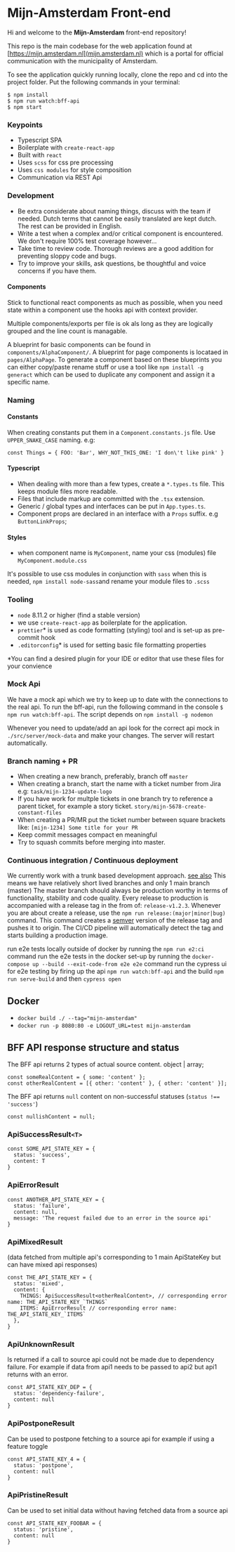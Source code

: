# Mijn-Amsterdam Front-end

Hi and welcome to the **Mijn-Amsterdam** front-end repository!

This repo is the main codebase for the web application found at [https://mijn.amsterdam.nl](mijn.amsterdam.nl) which
is a portal for official communication with the municipality of Amsterdam.

To see the application quickly running locally, clone the repo and cd into the project folder. Put the following commands in your terminal:

```
$ npm install
$ npm run watch:bff-api
$ npm start
```

### Keypoints

- Typescript SPA
- Boilerplate with `create-react-app`
- Built with `react`
- Uses `scss` for css pre processing
- Uses `css modules` for style composition
- Communication via REST Api

### Development

- Be extra considerate about naming things, discuss with the team if needed. Dutch terms that cannot be easily translated are kept dutch. The rest can be provided in English.
- Write a test when a complex and/or critical component is encountered. We don't require 100% test coverage however...
- Take time to review code. Thorough reviews are a good addition for preventing sloppy code and bugs.
- Try to improve your skills, ask questions, be thoughtful and voice concerns if you have them.

#### Components

Stick to functional react components as much as possible, when you need state within a component
use the hooks api with context provider.

Multiple components/exports per file is ok als long as they are logically grouped and the line count is managable.

A blueprint for basic components can be found in `components/AlphaComponent/`. A blueprint for page components is locataed in `pages/AlphaPage`.
To generate a component based on these blueprints you can either copy/paste rename stuff or use a tool like `npm install -g generact` which can
be used to duplicate any component and assign it a specific name.

### Naming

#### Constants

When creating constants put them in a `Component.constants.js` file. Use `UPPER_SNAKE_CASE` naming. e.g:

```
const Things = { FOO: 'Bar', WHY_NOT_THIS_ONE: 'I don\'t like pink' }
```

#### Typescript

- When dealing with more than a few types, create a `*.types.ts` file. This keeps module files more readable.
- Files that include markup are committed with the `.tsx` extension.
- Generic / global types and interfaces can be put in `App.types.ts`.
- Component props are declared in an interface with a `Props` suffix. e.g `ButtonLinkProps`;

#### Styles

- when component name is `MyComponent`, name your css (modules) file `MyComponent.module.css`

It's possible to use css modules in conjunction with `sass` when this is needed, `npm install node-sass`and
rename your module files to `.scss`

### Tooling

- `node` 8.11.2 or higher (find a stable version)
- we use `create-react-app` as boilerplate for the application.
- `prettier`\* is used as code formatting (styling) tool and is set-up as pre-commit hook
- `.editorconfig`\* is used for setting basic file formatting properties

\*You can find a desired plugin for your IDE or editor that use these files for your convience

### Mock Api

We have a mock api which we try to keep up to date with the connections to the real api.
To run the bff-api, run the following command in the console `$ npm run watch:bff-api`. The script depends on `npm install -g nodemon`

Whenever you need to update/add an api look for the correct api mock in `./src/server/mock-data` and make your changes.
The server will restart automatically.

### Branch naming + PR

- When creating a new branch, preferably, branch off `master`
- When creating a branch, start the name with a ticket number from Jira e.g: `task/mijn-1234-update-logo`
- If you have work for multple tickets in one branch try to reference a parent ticket, for example a story ticket. `story/mijn-5678-create-constant-files`
- When creating a PR/MR put the ticket number between square brackets like: `[mijn-1234] Some title for your PR`
- Keep commit messages compact en meaningful
- Try to squash commits before merging into master.

### Continuous integration / Continuous deployment

We currently work with a trunk based development approach. [see also](https://trunkbaseddevelopment.com) This means we have relatively short lived branches and only 1 main branch (master)
The master branch should always be production worthy in terms of functionality, stability and code quality.
Every release to production is accompanied with a release tag in the from of: `release-v1.2.3`. Whenever you are about create a release, use the `npm run release:(major|minor|bug)` command. This command
creates a [semver](https://semver.org/) version of the release tag and pushes it to origin. The CI/CD pipeline will automatically detect the tag and starts building a production image.

run e2e tests locally outside of docker by running the `npm run e2:ci` command
run the e2e tests in the docker set-up by running the `docker-compose up --build --exit-code-from e2e e2e` command
run the cypress ui for e2e testing by firing up the api `npm run watch:bff-api` and the build `npm run serve-build` and then `cypress open`

## Docker

- `docker build ./ --tag="mijn-amsterdam"`
- `docker run -p 8080:80 -e LOGOUT_URL=test mijn-amsterdam`


## BFF API response structure and status

The BFF api returns 2 types of actual source content. object | array;
```
const someRealContent = { some: 'content' };
const otherRealContent = [{ other: 'content' }, { other: 'content' }];
```
The BFF api returns `null` content on non-successful statuses (`status !== 'success'`)
```
const nullishContent = null;
```

### ApiSuccessResult`<T>`
```
const SOME_API_STATE_KEY = {
  status: 'success',
  content: T
}
```

### ApiErrorResult
```
const ANOTHER_API_STATE_KEY = {
  status: 'failure',
  content: null,
  message: 'The request failed due to an error in the source api'
}
```

### ApiMixedResult
(data fetched from multiple api's corresponding to 1 main ApiStateKey but can have mixed api responses)
```
const THE_API_STATE_KEY = {
  status: 'mixed',
  content: {
    THINGS: ApiSuccessResult<otherRealContent>, // corresponding error name: THE_API_STATE_KEY_`THINGS`
    ITEMS: ApiErrorResult // corresponding error name: THE_API_STATE_KEY_`ITEMS`
  },
}
```

### ApiUnknownResult
Is returned if a call to source api could not be made due to dependency failure. 
For example if data from api1 needs to be passed to api2 but api1 returns with an error.
```
const API_STATE_KEY_DEP = {
  status: 'dependency-failure',
  content: null
}
```

### ApiPostponeResult
Can be used to postpone fetching to a source api for example if using a feature toggle
```
const API_STATE_KEY_4 = {
  status: 'postpone',
  content: null
}
```

### ApiPristineResult
Can be used to set initial data without having fetched data from a source api
```
const API_STATE_KEY_FOOBAR = {
  status: 'pristine',
  content: null
}

```
